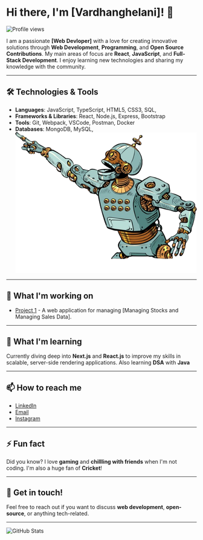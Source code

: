 # Hi there, I'm [Vardhanghelani]! 👋

![Profile views](https://img.shields.io/badge/Visitors-231-green)


I am a passionate **[Web Devloper]** with a love for creating innovative solutions through **Web Development**, **Programming**, and **Open Source Contributions**. My main areas of focus are **React**, **JavaScript**, and **Full-Stack Development**. I enjoy learning new technologies and sharing my knowledge with the community.

---

## 🛠️ Technologies & Tools                  

- **Languages**: JavaScript, TypeScript, HTML5, CSS3, SQL,                                                  
- **Frameworks & Libraries**: React, Node.js, Express, Bootstrap                                                      
- **Tools**: Git, Webpack, VSCode, Postman, Docker       
- **Databases**: MongoDB, MySQL,
                                                                                          ![Artificial Intelligence Robot](https://github.com/vardhanghelani/vardhanghelani/blob/main/imgs/artificial-intelligence-robot-point-vector-43479788-removebg-preview.png?raw=true)

---

## 🔭 What I'm working on

- [Project 1](https://github.com/vardhanghelani/React_Full_CRUD) - A web application for managing [Managing Stocks and Managing Sales Data].


---

## 🌱 What I'm learning

Currently diving deep into **Next.js** and **React.js** to improve my skills in scalable, server-side rendering applications.
Also learning **DSA** with **Java**

---

## 📫 How to reach me

- [LinkedIn](https://www.linkedin.com/in/your-profile)
- [Email](mailto:vardhanghelani@gmail.com)
- [Instagram](https://www.instagram.com/vardhan.ghelani/)

---

## ⚡ Fun fact

Did you know? I love **gaming** and **chillling with friends** when I'm not coding. I'm also a huge fan of **Cricket**!

---

## 💬 Get in touch!

Feel free to reach out if you want to discuss **web development**, **open-source**, or anything tech-related.

---

![GitHub Stats](https://github-readme-stats.vercel.app/api?username=vardhanghelani&show_icons=true&theme=radical)
